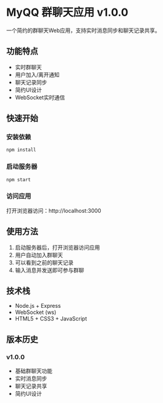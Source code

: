 # MyQQ 群聊天应用 v1.0.0

一个简约的群聊天Web应用，支持实时消息同步和聊天记录共享。

## 功能特点

- 实时群聊天
- 用户加入/离开通知
- 聊天记录同步
- 简约UI设计
- WebSocket实时通信

## 快速开始

### 安装依赖
```bash
npm install
```

### 启动服务器
```bash
npm start
```

### 访问应用
打开浏览器访问：http://localhost:3000

## 使用方法

1. 启动服务器后，打开浏览器访问应用
2. 用户自动加入群聊天
3. 可以看到之前的聊天记录
4. 输入消息并发送即可参与群聊

## 技术栈

- Node.js + Express
- WebSocket (ws)
- HTML5 + CSS3 + JavaScript

## 版本历史

### v1.0.0
- 基础群聊天功能
- 实时消息同步
- 聊天记录共享
- 简约UI设计